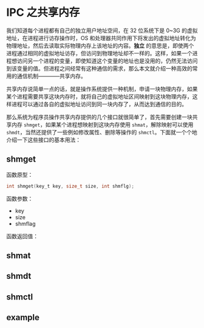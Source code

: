 # IPC 之共享内存

我们知道每个进程都有自己的独立用户地址空间，在 32 位系统下是 0~3G 的虚拟地址，在进程进行访存操作时，OS 和处理器共同作用下将发出的虚拟地址转化为物理地址，然后去读取实际物理内存上该地址的内容。**独立** 的意思是，即使两个进程通过相同的虚拟地址访存，但访问到物理地址却不一样的。这样，如果一个进程想访问另一个进程的变量，即使知道这个变量的地址也是没用的，仍然无法访问到该变量的值。但进程之间经常有这种通信的需求，那么本文就介绍一种高效的常用的通信机制————共享内存。

共享内存说简单一点的话，就是操作系统提供一种机制，申请一块物理内存，如果某个进程需要共享这块内存时，就将自己的虚拟地址区间映射到这块物理内存，这样进程可以通过各自的虚拟地址访问到同一块内存了，从而达到通信的目的。

那么系统为程序员操作共享内存提供的几个接口就很简单了，首先需要创建一块共享内存 `shmget`，如果某个进程想映射到这块内存使用 `shmat`，解除映射可以使用 `shmdt`，当然还提供了一些例如修改属性、删除等操作的 `shmctl`。下面就一个个地介绍一下这些接口的基本用法：


## shmget

函数原型：

``` c
int shmget(key_t key, size_t size, int shmflg);
```

函数参数：

* key
* size
* shmflag

函数返回值：



## shmat


## shmdt


## shmctl



## example





